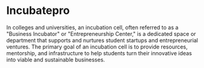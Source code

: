 # Incubatepro
In colleges and universities, an incubation cell, often referred to as a "Business Incubator" or "Entrepreneurship Center," is a dedicated space or department that supports and nurtures student startups and entrepreneurial ventures. The primary goal of an incubation cell is to provide resources, mentorship, and infrastructure to help students turn their innovative ideas into viable and sustainable businesses.

